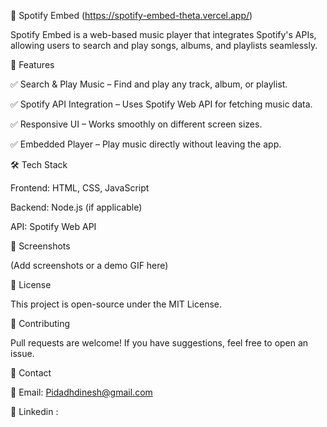

🎵 Spotify Embed (https://spotify-embed-theta.vercel.app/)

Spotify Embed is a web-based music player that integrates Spotify's APIs, allowing users to search and play songs, albums, and playlists seamlessly.

🚀 Features

✅ Search & Play Music – Find and play any track, album, or playlist.

✅ Spotify API Integration – Uses Spotify Web API for fetching music data.

✅ Responsive UI – Works smoothly on different screen sizes.

✅ Embedded Player – Play music directly without leaving the app.

🛠 Tech Stack

Frontend: HTML, CSS, JavaScript

Backend: Node.js (if applicable)

API: Spotify Web API


📸 Screenshots

(Add screenshots or a demo GIF here)

📜 License

This project is open-source under the MIT License.

🤝 Contributing

Pull requests are welcome! If you have suggestions, feel free to open an issue.

📩 Contact

📧 Email: Pidadhdinesh@gmail.com

🔗 Linkedin :

